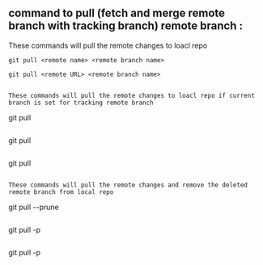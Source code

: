 ## command to pull (fetch and merge remote branch with tracking branch) remote branch :

These commands will pull the remote changes to loacl repo 

```
git pull <remote name> <remote branch name>
```
```
git pull <remote URL> <remote branch name>


These commands will pull the remote changes to loacl repo if current branch is set for tracking remote branch

```
git pull <remote name>
```
```
git pull <remote URL>
```
```
git pull
```

These commands will pull the remote changes and remove the deleted remote branch from local repo

```
git pull <remote name> --prune
```
```
git pull <remote URL> -p
```
```
git pull -p
```

